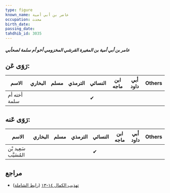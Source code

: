 ```yaml
---
type: figure
known_name: عامر بن أبي أمية
occupation: محدث
birth_date:
passing_date:
tahdhib_id: 3035
---
```

##### عامر بن أبي أمية بن المغيرة القرشي المخزومي أخو أم سلمة لصحأبي

## رَوَى عَن:
| الاسم        | البخاري | مسلم | الترمذي | النسائي | ابن ماجه | أبي داود | Others |
| ------------ | ------- | ---- | ------- | ------- | -------- | -------- | ------ |
| أخته أم سلمة |         |      |         | ✔       |          |          |        |
## رَوَى عَنه:
| الاسم                 | البخاري | مسلم | الترمذي | النسائي | ابن ماجه | أبي داود | Others |
| --------------------- | ------- | ---- | ------- | ------- | -------- | -------- | ------ |
| سَعِيد بْن المُسَيَّب |         |      |         | ✔       |          |          |        |
## مراجع
- [تهذيب الكمال ١٤-١٣](obsidian://open?vault=Tahdhib-al-Kamal&file=Figures/٣٠٣٥-عامر%20بن%20أبي%20أمية%20بن%20المغيرة%20القرشي%20المخزومي%20أخو%20أم%20سلمة%20لصحأبي) ([رابط الشاملة](https://shamela.ws/book/3722/6941))